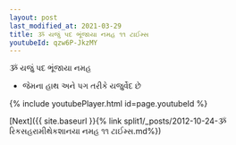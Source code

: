 ```yaml
---
layout: post
last_modified_at: 2021-03-29
title: ૐ યજું પદ ભૂંજાયા નમહ ૧૧ ટાઈમ્સ
youtubeId: qzw6P-JkzMY
---
```

 
 
 ૐ યજું પદ ભૂંજાયા નમહ  
 
 -  જેમના હાથ અને પગ તરીકે યજુર્વેદ છે 
 
  
 
  
 
 
 
 
 
 


{% include youtubePlayer.html id=page.youtubeId %}
 
[Next]({{ site.baseurl }}{% link  split1/_posts/2012-10-24-ૐ રિકસહરામીથેકશાનયા નમહ ૧૧ ટાઈમ્સ.md%})
 
